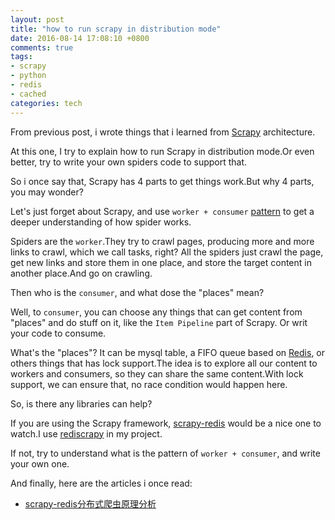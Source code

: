 ```yaml
---
layout: post
title: "how to run scrapy in distribution mode"
date: 2016-08-14 17:08:10 +0800
comments: true
tags:
- scrapy
- python
- redis
- cached
categories: tech
---
```


From previous post, i wrote things that i learned from [Scrapy][1] architecture.

At this one, I try to explain how to run Scrapy in distribution mode.Or even better, try to write your own spiders code to support that.

So i once say that, Scrapy has 4 parts to get things work.But why 4 parts, you may wonder?

Let's just forget about Scrapy, and use `worker + consumer` [pattern][3] to get a deeper understanding of how spider works.

Spiders are the `worker`.They try to crawl pages, producing more and more links to crawl, which we call tasks, right? All the spiders just crawl the page, get new links and store them in one place, and store the target content in another place.And go on crawling.

Then who is the `consumer`, and what dose the "places" mean?

Well, to `consumer`, you can choose any things that can get content from "places" and do stuff on it, like the `Item Pipeline` part of Scrapy. Or writ your code to consume.

<!--more-->

What's the "places"? It can be mysql table, a FIFO queue based on [Redis][5], or others things that has lock support.The idea is to explore all our content to workers and consumers, so they can share the same content.With lock support, we can ensure that, no race condition would happen here.

So, is there any libraries can help?

If you are using the Scrapy framework, [scrapy-redis][4] would be a nice one to watch.I use [rediscrapy][5] in my project.

If not, try to understand what is the pattern of `worker + consumer`, and write your own one.

And finally, here are the articles i once read:
- [ scrapy-redis分布式爬虫原理分析][7]

[1]: http://scrapy.org/
[2]: https://www.instagram.com/?hl=en
[3]: https://en.wikipedia.org/wiki/Producer%E2%80%93consumer_problem
[4]: https://pypi.python.org/pypi/scrapy-redis
[5]: http://redis.io/
[6]: https://github.com/chrox/ecolect/tree/master/rediscrapy
[7]: http://blog.csdn.net/zzk1995/article/details/51786558
